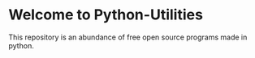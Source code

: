 # Welcome to Python-Utilities
This repository is an abundance of free open source programs made in python.
